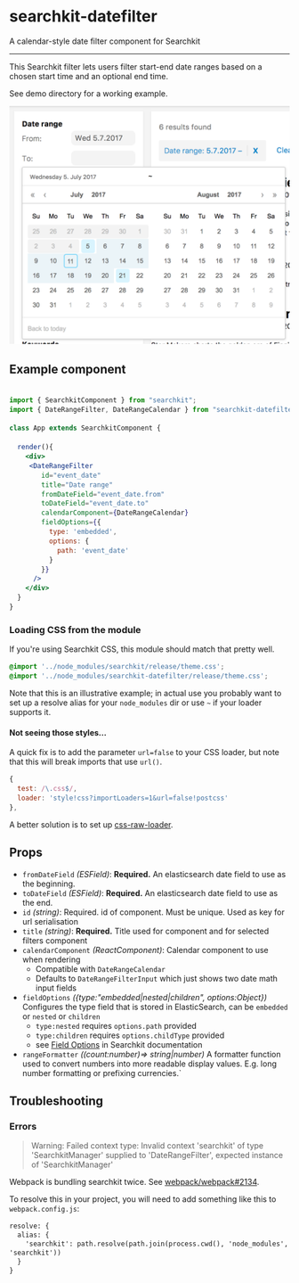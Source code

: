 # searchkit-datefilter
A calendar-style date filter component for Searchkit

---

This Searchkit filter lets users filter start-end date ranges based on a chosen start time and an optional end time.

See demo directory for a working example.

<img src="./searchkit-datefilter-screenshot.png" />

## Example component

```jsx

import { SearchkitComponent } from "searchkit";
import { DateRangeFilter, DateRangeCalendar } from "searchkit-datefilter"

class App extends SearchkitComponent {

  render(){
    <div>
     <DateRangeFilter
        id="event_date"
        title="Date range"
        fromDateField="event_date.from"
        toDateField="event_date.to"
        calendarComponent={DateRangeCalendar}
        fieldOptions={{
          type: 'embedded',
          options: {
            path: 'event_date'
          }
        }}
      />
    </div>
  }
}
```

### Loading CSS from the module

If you're using Searchkit CSS, this module should match that pretty well.

```css
@import '../node_modules/searchkit/release/theme.css';
@import '../node_modules/searchkit-datefilter/release/theme.css';
```

Note that this is an illustrative example; in actual use you probably want to set up a resolve alias for your `node_modules` dir or use `~` if your loader supports it.

#### Not seeing those styles...

A quick fix is to add the parameter `url=false` to your CSS loader, but note that this will break imports that use `url()`.

```js
{
  test: /\.css$/,
  loader: 'style!css?importLoaders=1&url=false!postcss'
},
```

A better solution is to set up [css-raw-loader](https://www.npmjs.com/package/css-raw-loader).

## Props
- `fromDateField` *(ESField)*: **Required.** An elasticsearch date field to use as the beginning.
- `toDateField` *(ESField)*: **Required.** An elasticsearch date field to use as the end.
- `id` *(string)*: Required. id of component. Must be unique. Used as key for url serialisation
- `title` *(string)*: **Required.** Title used for component and for selected filters component
- `calendarComponent` *(ReactComponent)*: Calendar component to use when rendering
    - Compatible with `DateRangeCalendar`
    - Defaults to `DateRangeFilterInput` which just shows two date math input fields
- `fieldOptions` *({type:"embedded|nested|children", options:Object})* Configures the type field that is stored in ElasticSearch, can be `embedded` or `nested` or `children`
    - `type:nested` requires `options.path` provided
    - `type:children` requires `options.childType` provided
    - see [Field Options](http://docs.searchkit.co/stable/core/FieldOptions.html) in Searchkit documentation
- `rangeFormatter` *((count:number)=> string|number)* A formatter function used to convert numbers into more readable display values. E.g. long number formatting or prefixing currencies.`

## Troubleshooting

### Errors

> Warning: Failed context type: Invalid context 'searchkit' of type 'SearchkitManager' supplied to 'DateRangeFilter', expected instance of 'SearchkitManager'

Webpack is bundling searchkit twice. See [webpack/webpack#2134](https://github.com/webpack/webpack/issues/2134).

To resolve this in your project, you will need to add something like this to `webpack.config.js`:

```
resolve: {
  alias: {
    'searchkit': path.resolve(path.join(process.cwd(), 'node_modules', 'searchkit'))
  }
}
```

